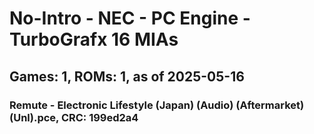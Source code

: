 # No-Intro - NEC - PC Engine - TurboGrafx 16 MIAs
## Games: 1, ROMs: 1, as of 2025-05-16

### Remute - Electronic Lifestyle (Japan) (Audio) (Aftermarket) (Unl).pce, CRC: 199ed2a4
